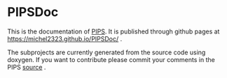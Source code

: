 # PIPSDoc

This is the documentation of [PIPS](https://github.com/michel2323/PIPS). It is published through github pages at https://michel2323.github.io/PIPSDoc/ .

The subprojects are currently generated from the source code using doxygen. If you want to contribute please commit your comments in the PIPS [source](https://github.com/michel2323/PIPS) .
